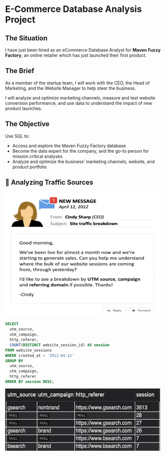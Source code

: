 # E-Commerce Database Analysis Project

## The Situation

I have just been hired as an eCommerce Database Analyst for **Maven Fuzzy Factory**, an online retailer which has just launched their first product.

## The Brief

As a member of the startup team, I will work with the CEO, the Head of Marketing, and the Website Manager to help steer the business.

I will analyze and optimize marketing channels, measure and test website conversion performance, and use data to understand the impact of new product launches.

## The Objective

Use SQL to:
- Access and explore the Maven Fuzzy Factory database
- Become the data expert for the company, and the go-to person for mission critical analyses
- Analyze and optimize the business’ marketing channels, website, and product portfolio


## 📌 Analyzing Traffic Sources

<img width="500" alt="image" src="https://github.com/rohaanzuberi/Maven_Analytics/blob/main/Images/1.jpeg" width="500" height="400" />

```SQL
SELECT
  utm_source,
  utm_campaign,
  http_referer,
  COUNT(DISTINCT website_session_id) AS session
FROM website_sessions
WHERE created_at < '2012-04-12'
GROUP BY
  utm_source,
  utm_campaign,
  http_referer
ORDER BY session DESC;
```

<img width="500" alt="image" src="https://github.com/rohaanzuberi/Maven_Analytics/blob/main/Images/2.jpeg" width="500" height="200" />
